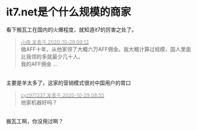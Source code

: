 # it7.net是个什么规模的商家


看下搬瓦工在国内的火爆程度，就知道it7的厉害之处了。<img id="aimg_pwpEi" onclick="zoom(this, this.src, 0, 0, 0)" class="zoom" src="https://cdn.jsdelivr.net/gh/hishis/forum-master/public/images/patch.gif" onmouseover="img_onmouseoverfunc(this)" onload="thumbImg(this)" border="0" alt="" />

<div class="quote"><blockquote><font size="2"><a href="https://www.hostloc.com/forum.php?mod=redirect&amp;goto=findpost&amp;pid=9367555&amp;ptid=759655" target="_blank"><font color="#999999">小夜 发表于 2020-10-29 09:13</font></a></font><br />
做AFF十年，从他家领了大概六万AFF佣金。我大概计算过规模，国人里面比我领的多就最少几十人。<br />
我的AFF佣金 ...</blockquote></div><br />
主要是羊太多了，这家的营销模式很对中国用户的胃口

<div class="quote"><blockquote><font size="2"><a href="https://www.hostloc.com/forum.php?mod=redirect&amp;goto=findpost&amp;pid=9367478&amp;ptid=759655" target="_blank"><font color="#999999">cyz971337 发表于 2020-10-29 08:55</font></a></font><br />
他家机器好吗？</blockquote></div><br />
搬瓦工啊，你没用过啊？<img id="aimg_UXlEt" onclick="zoom(this, this.src, 0, 0, 0)" class="zoom" src="https://cdn.jsdelivr.net/gh/hishis/forum-master/public/images/patch.gif" onmouseover="img_onmouseoverfunc(this)" onload="thumbImg(this)" border="0" alt="" />
